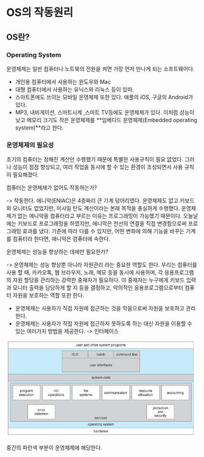 # OS의 작동원리





## OS란?

### Operating System

운영체제는 일반 컴퓨터나 노트북의 전원을 켜면 가장 먼저 만나게 되는 소프트웨어다. 

- 개인용 컴퓨터에서 사용하는 윈도우와 Mac
- 대형 컴퓨터에서 사용하는 유닉스와 리눅스 등이 있따.
- 스마트폰에도 쓰이는 모바일 운영체제 또한 있다. 
  애플의 iOS, 구글의 Android가 있다.
- MP3, 내비게이션, 스마트시계 ,스마트 TV등에도 운영체제가 있다. 이처럼 성능이 낮고 메모리 크기도 작은 운영체제를
  **임베디드 운영체제(Embedded operating system)**라고 한다.

### 운영체제의 필요성

초기의 컴퓨터는 정해진 계산만 수행했기 때문에 특별한 사용규칙이 필요 없었다. 그러나 성능이 점점 향상되고, 여러 작업을 동시에 할 수 있는 환경이 조성되면서 사용 규칙이 필요해졌다. 

컴퓨터는 운영체제가 없어도 작동하는가?

-> 작동한다. 에니악(ENIAC)은 4층짜리 큰 기계 덩어리였다. 운영체제도 없고 키보드와 모니터도 없었지만, 미사일 탄도 계산이라는 본래 목적을 충실하게 수행했다.  운영체제가 없는 에니악을 컴퓨터라고 부르는 이유는 프로그래밍이 가능했기 때문이다. 오늘날에는 키보드로 프로그래밍을 하였지만, 에니악은 전선의 연결을 직접 변경함으로써 프로그래밍 효과를 냈다. 기준에 따라 다를 수 있지만, 어떤 변화에 의해 기능을 바꾸는 기계를 컴퓨터라 한다면, 에니악은 컴퓨터에 속한다.

운영체제는 성능을 향상하는 데에만 필요한가?

-> 운영체제는 성능 향상뿐 아니라 자원관리 라는 중요한 역할도 한다. 우리는 컴퓨터를 사용 할 때, 카카오톡, 웹 브라우저, 노래, 메모 등을 동시에 사용하며, 각 응용프로그램의 자원 할당을 관리하는 강력한 중재자가 필요하다. 이 중재자는 누구에게 키보드 입력과 모니터 출력을 담당하게 할 지 등을 결정하고, 악의적인 응용프로그램으로부터 컴퓨터 자원을 보호하는 역할 또한 한다.

- 운영체제는 사용자가 직접 자원에 접근하는 것을 막음으로써 자원을 보호하고 관리한다.
- 운영체제는 사용자가 직접 자원에 접근하지 못하도록 하는 대신 자원을 이용할 수 있는 여러가지 방법을 제공한다. -> 인터페이스



<img src="./img/defineOs.PNG">

중간의 파란색 부분이 운영체제에 해당한다.





